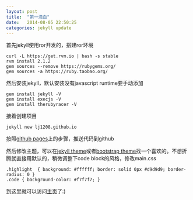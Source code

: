 ```yaml
---
layout: post
title:  "第一滴血"
date:   2014-08-05 22:50:25
categories: jekyll update
---
```


首先jekyll使用ror开发的，搭建ror环境

    curl -L https://get.rvm.io | bash -s stable
    rvm install 2.1.2
    gem sources --remove https://rubygems.org/
    gem sources -a https://ruby.taobao.org/


然后安装jekyll，默认安装没有javascript runtime要手动添加

    gem install jekyll -V
    gem install execjs -V
    gem install therubyracer -V


接着创建项目

    jekyll new lj1208.github.io


按照[github pages](https://pages.github.com/)上的步骤，推送代码到github

然后修改主题，可以在[jekyll theme](http://jekyllthemes.org/)或者[bootstrap theme](http://themes.jekyllbootstrap.com/)找一个喜欢的。不想折腾就直接用默认的，稍微调整下code block的风格，修改main.css

    .highlight  { background: #ffffff; border: solid 0px #d9d9d9; border-radius: 0 }
    .code { background-color: #f7f7f7; }

到这里就可以访问[主页](http://lj1208.github.io)了:)
